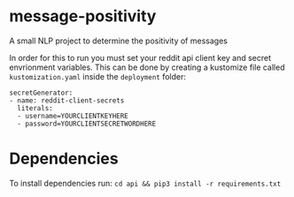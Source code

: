 # message-positivity
A small NLP project to determine the positivity of messages

In order for this to run you must set your reddit api client key and secret envrionment variables. This can be done by creating a kustomize file called `kustomization.yaml` inside the `deployment` folder:
```
secretGenerator:
- name: reddit-client-secrets
  literals:
  - username=YOURCLIENTKEYHERE
  - password=YOURCLIENTSECRETWORDHERE

```

# Dependencies
To install dependencies run:
`cd api && pip3 install -r requirements.txt`
